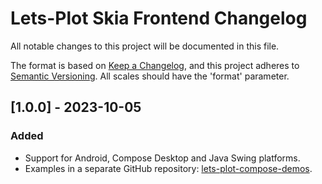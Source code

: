 # Lets-Plot Skia Frontend Changelog

All notable changes to this project will be documented in this file.

The format is based on [Keep a Changelog](https://keepachangelog.com/en/1.0.0/), and this project adheres
to [Semantic Versioning](https://semver.org/spec/v2.0.0.html). All scales should have the 'format' parameter.


## [1.0.0] - 2023-10-05

### Added

- Support for Android, Compose Desktop and Java Swing platforms.
- Examples in a separate GitHub repository: [lets-plot-compose-demos](https://github.com/JetBrains/lets-plot-compose-demos).
